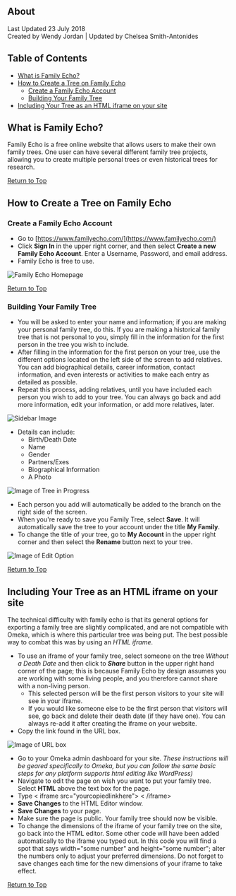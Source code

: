 ## About
Last Updated 23 July 2018  
Created by Wendy Jordan | Updated by Chelsea Smith-Antonides

## Table of Contents
* [What is Family Echo?](#what-is-family-echo)
* [How to Create a Tree on Family Echo](#how-to-create-a-tree-on-family-echo)
  * [Create a Family Echo Account](#create-a-family-echo-account)
  * [Building Your Family Tree](#building-your-family-tree)
* [Including Your Tree as an HTML iframe on your site](#including-your-tree-as-an-html-iframe-on-your-site)

## What is Family Echo?
Family Echo is a free online website that allows users to make their own family trees. One user can have several different family tree projects, allowing you to create multiple personal trees or even historical trees for research. 

[Return to Top](#about)

## How to Create a Tree on Family Echo

### Create a Family Echo Account
* Go to [https://www.familyecho.com/](https://www.familyecho.com/)
* Click **Sign In** in the upper right corner, and then select __Create a new Family Echo Account__. Enter a Username, Password, and email address.
* Family Echo is free to use.

![Family Echo Homepage](images/FamilyTree001.png)

[Return to Top](#about)

### Building Your Family Tree
* You will be asked to enter your name and information; if you are making your personal family tree, do this. If you are making a historical family tree that is not personal to you, simply fill in the information for the first person in the tree you wish to include.
* After filling in the information for the first person on your tree, use the different options located on the left side of the screen to add relatives. You can add biographical details, career information, contact information, and even interests or activities to make each entry as detailed as possible. 
* Repeat this process, adding relatives, until you have included each person you wish to add to your tree. You can always go back and add more information, edit your information, or add more relatives, later. 

![Sidebar Image](images/FamilyTree002.png)

* Details can include: 
  - Birth/Death Date 
  - Name 
  - Gender 
  - Partners/Exes 
  - Biographical Information 
  - A Photo

![Image of Tree in Progress](images/FamilyTree004.png)

* Each person you add will automatically be added to the branch on the right side of the screen. 
* When you're ready to save you Family Tree, select **Save**. It will automatically save the tree to your account under the title **My Family**. 
* To change the title of your tree, go to **My Account** in the upper right corner and then select the **Rename** button next to your tree.

![Image of Edit Option](images/FamilyTree005.png)

[Return to Top](#about)

## Including Your Tree as an HTML iframe on your site
The technical difficulty with family echo is that its general options for exporting a family tree are slightly complicated, and are not compatible with Omeka, which is where this particular tree was being put. The best possible way to combat this was by using an *HTML iframe*.
* To use an iframe of your family tree, select someone on the tree *Without a Death Date* and then click to ***Share*** button in the upper right hand corner of the page; this is because Family Echo by design assumes you are working with some living people, and you therefore cannot share with a non-living person.
   * This selected person will be the first person visitors to your site will see in your iframe. 
   * If you would like someone else to be the first person that visitors will see, go back and delete their death date (if they have one). You can always re-add it after creating the iframe on your website. 
* Copy the link found in the URL box. 

![Image of URL box](images/FamilyTree006.png)

* Go to your Omeka admin dashboard for your site. *These instructions will be geared specifically to Omeka, but you can follow the same basic steps for any platform supports html editing like WordPress)*
* Navigate to edit the page on wish you want to put your family tree. Select **HTML** above the text box for the page.
* Type < iframe src="yourcopiedlinkhere"> < /iframe>
* **Save Changes** to the HTML Editor window.
* **Save Changes** to your page.
* Make sure the page is public. Your family tree should now be visible.
* To change the dimensions of the iframe of your family tree on the site, go back into the HTML editor. Some other code will have been added automatically to the iframe you typed out. In this code you will find a spot that says width="some number" and height="some number"; alter the numbers only to adjust your preferred dimensions. Do not forget to save changes each time for the new dimensions of your iframe to take effect.   


[Return to Top](#about)
